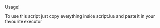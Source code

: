 Usage!

To use this script just copy everything inside script.lua and paste it in your favourite executor
